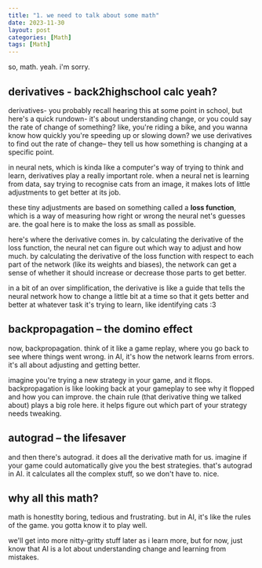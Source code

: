 ```yaml
---
title: "1. we need to talk about some math"
date: 2023-11-30
layout: post
categories: [Math]
tags: [Math]
---
```


so, math. yeah. i'm sorry.

## derivatives - back2highschool calc yeah?

derivatives- you probably recall hearing this at some point in school, but here's a quick rundown- it's about understanding change, or you could say the rate of change of something? like, you're riding a bike, and you wanna know how quickly you're speeding up or slowing down? we use derivatives to find out the rate of change– they tell us how something is changing at a specific point.

in neural nets, which is kinda like a computer's way of trying to think and learn, derivatives play a really important role. when a neural net is learning from data, say trying to recognise cats from an image, it makes lots of little adjustments to get better at its job.

these tiny adjustments are based on something called a **loss function**, which is a way of measuring how right or wrong the neural net's guesses are. the goal here is to make the loss as small as possible.

here's where the derivative comes in. by calculating the derivative of the loss function, the neural net can figure out which way to adjust and how much. by calculating the derivative of the loss function with respect to each part of the network (like its weights and biases), the network can get a sense of whether it should increase or decrease those parts to get better.

in a bit of an over simplification, the derivative is like a guide that tells the neural network how to change a little bit at a time so that it gets better and better at whatever task it's trying to learn, like identifying cats :3

## backpropagation – the domino effect

now, backpropagation. think of it like a game replay, where you go back to see where things went wrong. in AI, it's how the network learns from errors. it's all about adjusting and getting better.

imagine you're trying a new strategy in your game, and it flops. backpropagation is like looking back at your gameplay to see why it flopped and how you can improve. the chain rule (that derivative thing we talked about) plays a big role here. it helps figure out which part of your strategy needs tweaking.

## autograd – the lifesaver

and then there's autograd. it does all the derivative math for us. imagine if your game could automatically give you the best strategies. that's autograd in AI. it calculates all the complex stuff, so we don't have to. nice.

## why all this math?

math is honestlty boring, tedious and frustrating. but in AI, it's like the rules of the game. you gotta know it to play well.

we'll get into more nitty-gritty stuff later as i learn more, but for now, just know that AI is a lot about understanding change and learning from mistakes.
